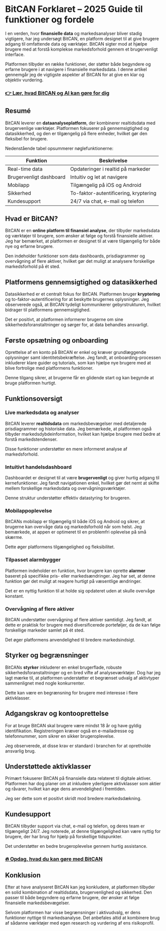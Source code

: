 # BitCAN Forklaret – 2025 Guide til funktioner og fordele
 

I en verden, hvor **finansielle data** og markedsanalyser bliver stadig vigtigere, har jeg undersøgt BitCAN, en platform designet til at give brugere adgang til omfattende data og værktøjer. BitCAN sigter mod at hjælpe brugere med at forstå komplekse markedsforhold gennem et brugervenligt interface.

Platformen tilbyder en række funktioner, der støtter både begyndere og erfarne brugere i at navigere i finansielle markedsdata. I denne artikel gennemgår jeg de vigtigste aspekter af BitCAN for at give en klar og objektiv vurdering.

### [👉 Lær, hvad BitCAN og AI kan gøre for dig](https://tinyurl.com/2yhrmmj3)
## Resumé

BitCAN leverer en **dataanalyseplatform**, der kombinerer realtidsdata med brugervenlige værktøjer. Platformen fokuserer på gennemsigtighed og datasikkerhed, og den er tilgængelig på flere enheder, hvilket gør den fleksibel for brugere.

Nedenstående tabel opsummerer nøglefunktionerne:

| Funktion              | Beskrivelse                             |
|-----------------------|---------------------------------------|
| Real-time data        | Opdateringer i realtid på markeder    |
| Brugervenligt dashboard | Intuitiv og let at navigere           |
| Mobilapp              | Tilgængelig på iOS og Android         |
| Sikkerhed             | To-faktor-autentificering, kryptering |
| Kundesupport          | 24/7 via chat, e-mail og telefon       |

## Hvad er BitCAN?

BitCAN er en **online platform til finansiel analyse**, der tilbyder markedsdata og værktøjer til brugere, som ønsker at følge og forstå finansielle aktiver. Jeg har bemærket, at platformen er designet til at være tilgængelig for både nye og erfarne brugere.

Den indeholder funktioner som data dashboards, prisdiagrammer og overvågning af flere aktiver, hvilket gør det muligt at analysere forskellige markedsforhold på ét sted.

## Platformens gennemsigtighed og datasikkerhed

Datasikkerhed er et centralt fokus for BitCAN. Platformen bruger **kryptering** og to-faktor-autentificering for at beskytte brugernes oplysninger. Jeg observerede også, at BitCAN tydeligt kommunikerer gebyrstrukturen, hvilket bidrager til platformens gennemsigtighed.

Det er positivt, at platformen informerer brugerne om sine sikkerhedsforanstaltninger og sørger for, at data behandles ansvarligt.

## Første opsætning og onboarding

Oprettelse af en konto på BitCAN er enkel og kræver grundlæggende oplysninger samt identitetsbekræftelse. Jeg fandt, at onboarding-processen inkluderer klare guider og tutorials, som kan hjælpe nye brugere med at blive fortrolige med platformens funktioner.

Denne tilgang sikrer, at brugerne får en glidende start og kan begynde at bruge platformen hurtigt.

## Funktionsoversigt

### Live markedsdata og analyser

BitCAN leverer **realtidsdata** om markedsbevægelser med detaljerede prisdiagrammer og historiske data. Jeg bemærkede, at platformen også tilbyder markedsdybdeinformation, hvilket kan hjælpe brugere med bedre at forstå markedstendenser.

Disse funktioner understøtter en mere informeret analyse af markedsforhold.

### Intuitivt handelsdashboard

Dashboardet er designet til at være **brugervenligt** og giver hurtig adgang til kernefunktioner. Jeg fandt navigationen enkel, hvilket gør det nemt at skifte mellem forskellige markedsdata og overvågningsværktøjer.

Denne struktur understøtter effektiv datastyring for brugeren.

### Mobilappoplevelse

BitCANs mobilapp er tilgængelig til både iOS og Android og sikrer, at brugerne kan overvåge data og markedsforhold når som helst. Jeg bemærkede, at appen er optimeret til en problemfri oplevelse på små skærme.

Dette øger platformens tilgængelighed og fleksibilitet.

### Tilpasset alarmbygger

Platformen indeholder en funktion, hvor brugere kan oprette **alarmer** baseret på specifikke pris- eller markedsændringer. Jeg har set, at denne funktion gør det muligt at reagere hurtigt på væsentlige ændringer.

Det er en nyttig funktion til at holde sig opdateret uden at skulle overvåge konstant.

### Overvågning af flere aktiver

BitCAN understøtter overvågning af flere aktiver samtidigt. Jeg fandt, at dette er praktisk for brugere med diversificerede porteføljer, da de kan følge forskellige markeder samlet på ét sted.

Det øger platformens anvendelighed til bredere markedsindsigt.

## Styrker og begrænsninger

BitCANs **styrker** inkluderer en enkel brugerflade, robuste sikkerhedsforanstaltninger og en bred vifte af analyseværktøjer. Dog har jeg lagt mærke til, at platformen understøtter et begrænset udvalg af aktivtyper sammenlignet med nogle konkurrenter.

Dette kan være en begrænsning for brugere med interesse i flere aktivklasser.

## Adgangskrav og kontooprettelse

For at bruge BitCAN skal brugere være mindst 18 år og have gyldig identifikation. Registreringen kræver også en e-mailadresse og telefonnummer, som sikrer en sikker brugeroplevelse.

Jeg observerede, at disse krav er standard i branchen for at opretholde ansvarlig brug.

## Understøttede aktivklasser

Primært fokuserer BitCAN på finansielle data relateret til digitale aktiver. Platformen har dog planer om at inkludere yderligere aktivklasser som aktier og råvarer, hvilket kan øge dens anvendelighed i fremtiden.

Jeg ser dette som et positivt skridt mod bredere markedsdækning.

## Kundesupport

BitCAN tilbyder support via chat, e-mail og telefon, og deres team er tilgængeligt 24/7. Jeg noterede, at denne tilgængelighed kan være nyttig for brugere, der har brug for hjælp på forskellige tidspunkter.

Det understøtter en bedre brugeroplevelse gennem hurtig assistance.

### [🔥 Opdag, hvad du kan gøre med BitCAN](https://tinyurl.com/2yhrmmj3)
## Konklusion

Efter at have analyseret BitCAN kan jeg konkludere, at platformen tilbyder en solid kombination af realtidsdata, brugervenlighed og sikkerhed. Den passer til både begyndere og erfarne brugere, der ønsker at følge finansielle markedsbevægelser.

Selvom platformen har visse begrænsninger i aktivudvalg, er dens funktioner nyttige til markedsanalyse. Det anbefales altid at kombinere brug af sådanne værktøjer med egen research og vurdering af ens risikoprofil.